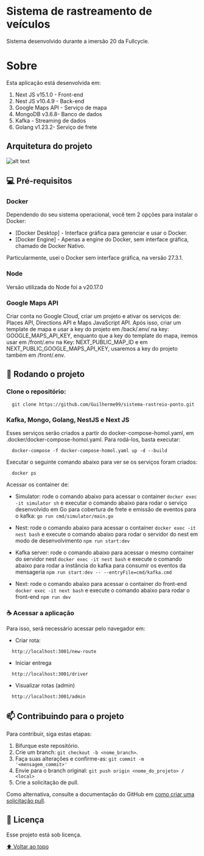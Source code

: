 # Sistema de rastreamento de veículos
Sistema desenvolvido durante a imersão 20 da Fullcycle.

# Sobre
Esta aplicação está desenvolvida em:
1. Next JS v15.1.0 - Front-end
2. Nest JS v10.4.9 - Back-end
3. Google Maps API - Serviço de mapa
4. MongoDB v3.6.8- Banco de dados
5. Kafka - Streaming de dados
6. Golang v1.23.2- Serviço de frete

## Arquitetura do projeto

![alt text](./imgs/arquitetura_projeto.png)

## 💻 Pré-requisitos

### Docker

Dependendo do seu sistema operacional, você tem 2 opções para instalar o Docker:

- [Docker Desktop] - Interface gráfica para gerenciar e usar o Docker.
- [Docker Engine] - Apenas a engine do Docker, sem interface gráfica, chamado de Docker Nativo.

Particularmente, usei o Docker sem interface gráfica, na versão 27.3.1.

### Node

Versão utilizada do Node foi a v20.17.0

### Google Maps API

Criar conta no Google Cloud, criar um projeto e ativar os serviços de: Places API, Directions API e Maps JavaScript API.
Após isso, criar um template de mapa e usar a key do projeto em /back/.env/ na key: GOOGLE_MAPS_API_KEY, enquanto que a key do template do mapa, iremos usar em /front/.env na Key:  NEXT_PUBLIC_MAP_ID e em NEXT_PUBLIC_GOOGLE_MAPS_API_KEY, usaremos a key do projeto também em /front/.env.


## 🚀 Rodando o projeto

### Clone o repositório:

```
  git clone https://github.com/Guilherme99/sistema-rastreio-ponto.git
```

### Kafka, Mongo, Golang, NestJS e Next JS

Esses serviços serão criados a partir do docker-compose-homol.yaml, em .docker/docker-compose-homol.yaml. Para rodá-los, basta executar:

```
  docker-compose -f docker-compose-homol.yaml up -d --build
```

Executar o seguinte comando abaixo para ver se os serviços foram criados:
```
  docker ps
```
Acessar os container de: 

* Simulator: rode o comando abaixo para acessar o container
        ```
          docker exec -it simulator sh
        ```
        e executar o comando abaixo para rodar o serviço desenvolvido em Go para cobertura de frete e emissão de           eventos para o kafka: 
        ```
          go run cmd/simulator/main.go
        ```

* Nest: rode o comando abaixo para acessar o container
      ```
        docker exec -it nest bash
      ```
      e execute o comando abaixo para rodar o servidor do nest em modo de desenvolvimento
      ```
        npm run start:dev
      ```
* Kafka server: rode o comando abaixo para acessar o mesmo container do servidor nest
      ```
        docker exec -it nest bash
      ```
      e execute o comando abaixo para rodar a instância do kafka para consumir os eventos da mensageria
      ```
       npm run start:dev -- --entryFile=cmd/kafka.cmd
      ```
* Next: rode o comando abaixo para acessar o container do front-end
      ```
        docker exec -it next bash
      ```
      e execute o comando abaixo para rodar o front-end
      ```
       npm run dev
      ```
### ☕ Acessar a aplicação

Para isso, será necessário acessar pelo navegador em:

* Criar rota:
```
  http://localhost:3001/new-route
```
* Iniciar entrega
```
  http://localhost:3001/driver
```
* Visualizar rotas (admin)
```
  http://localhost:3001/admin
```

## 📫 Contribuindo para o projeto
<!---Se o seu README for longo ou se você tiver algum processo ou etapas específicas que deseja que os contribuidores sigam, considere a criação de um arquivo CONTRIBUTING.md separado--->
Para contribuir, siga estas etapas:

1. Bifurque este repositório.
2. Crie um branch: `git checkout -b <nome_branch>`.
3. Faça suas alterações e confirme-as: `git commit -m '<mensagem_commit>'`
4. Envie para o branch original: `git push origin <nome_do_projeto> / <local>`
5. Crie a solicitação de pull.

Como alternativa, consulte a documentação do GitHub em [como criar uma solicitação pull](https://help.github.com/en/github/collaborating-with-issues-and-pull-requests/creating-a-pull-request).

## 📝 Licença

Esse projeto está sob licença.

[⬆ Voltar ao topo](#nome-do-projeto)<br>
